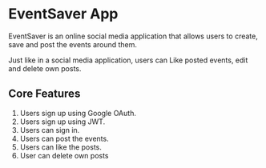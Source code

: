 # EventSaver App
EventSaver is an online social media application that allows users to create, save and post the events around them.

Just like in a social media application, users can Like posted events, edit and delete own posts.

## Core Features

1. Users sign up using Google OAuth.
2. Users sign up using JWT.
3. Users can sign in.
4. Users can post the events.
5. Users can like the posts.
6. User can delete own posts
